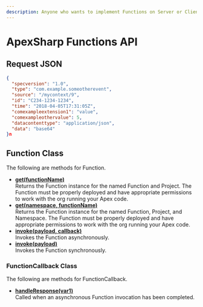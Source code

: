```yaml
---
description: Anyone who wants to implement Functions on Server or Client side.
---
```


# ApexSharp Functions API

##

## Request JSON



```json
{
  "specversion": "1.0",
  "type": "com.example.someotherevent",
  "source": "/mycontext/9",
  "id": "C234-1234-1234",
  "time": "2018-04-05T17:31:05Z",
  "comexampleextension1": "value",
  "comexampleothervalue": 5,
  "datacontenttype": "application/json",
  "data": "base64"
}n
```



## Function Class

The following are methods for Function.

* [**get(functionName)**](https://developer.salesforce.com/docs/atlas.en-us.apexref.meta/apexref/apex\_class\_functions\_Function.htm#apex\_functions\_Function\_get)\
  Returns the Function instance for the named Function and Project. The Function must be properly deployed and have appropriate permissions to work with the org running your Apex code.
* [**get(namespace, functionName)**](https://developer.salesforce.com/docs/atlas.en-us.apexref.meta/apexref/apex\_class\_functions\_Function.htm#apex\_functions\_Function\_get\_2)\
  Returns the Function instance for the named Function, Project, and Namespace. The Function must be properly deployed and have appropriate permissions to work with the org running your Apex code.
* [**invoke(payload, callback)**](https://developer.salesforce.com/docs/atlas.en-us.apexref.meta/apexref/apex\_class\_functions\_Function.htm#apex\_functions\_Function\_invoke)\
  Invokes the Function asynchronously.
* [**invoke(payload)**](https://developer.salesforce.com/docs/atlas.en-us.apexref.meta/apexref/apex\_class\_functions\_Function.htm#apex\_functions\_Function\_invoke\_2)\
  Invokes the Function synchronously.

### FunctionCallback Class

The following are methods for FunctionCallback.

* [**handleResponse(var1)**](https://developer.salesforce.com/docs/atlas.en-us.apexref.meta/apexref/apex\_interface\_functions\_FunctionCallback.htm#apex\_functions\_FunctionCallback\_handleResponse)\
  Called when an asynchronous Function invocation has been completed.
